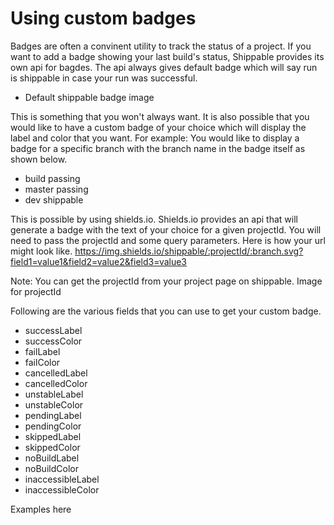 # Using custom badges

Badges are often a convinent utility to track the status of a project. If you want to add a badge showing your last build's status, Shippable provides its own api for bagdes. The api always gives default badge which will say run is shippable in case your run was successful.

- Default shippable badge image

This is something that you won't always want. It is also possible that you would like to have a custom badge of your choice which will display the label and color that you want.
For example: You would like to display a badge for a specific branch with the branch name in the badge itself as shown below.

- build passing
- master passing
- dev shippable

This is possible by using shields.io. Shields.io provides an api that will generate a badge with the text of your choice for a given projectId. You will need to pass the projectId and some query parameters. Here is how your url might look like.
https://img.shields.io/shippable/:projectId/:branch.svg?field1=value1&field2=value2&field3=value3

Note: You can get the projectId from your project page on shippable.
Image for projectId

Following are the various fields that you can use to get your custom badge.
  - successLabel
  - successColor
  - failLabel
  - failColor
  - cancelledLabel
  - cancelledColor
  - unstableLabel
  - unstableColor
  - pendingLabel
  - pendingColor
  - skippedLabel
  - skippedColor
  - noBuildLabel
  - noBuildColor
  - inaccessibleLabel
  - inaccessibleColor

Examples here

